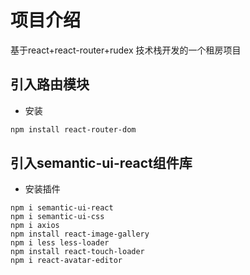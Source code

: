 # 项目介绍

  基于react+react-router+rudex 技术栈开发的一个租房项目
   

   ## 引入路由模块
   + 安装 

```bash
npm install react-router-dom 
```

## 引入semantic-ui-react组件库

 - 安装插件

```npm
npm i semantic-ui-react
npm i semantic-ui-css
npm i axios
npm install react-image-gallery
npm i less less-loader
npm install react-touch-loader
npm i react-avatar-editor
```